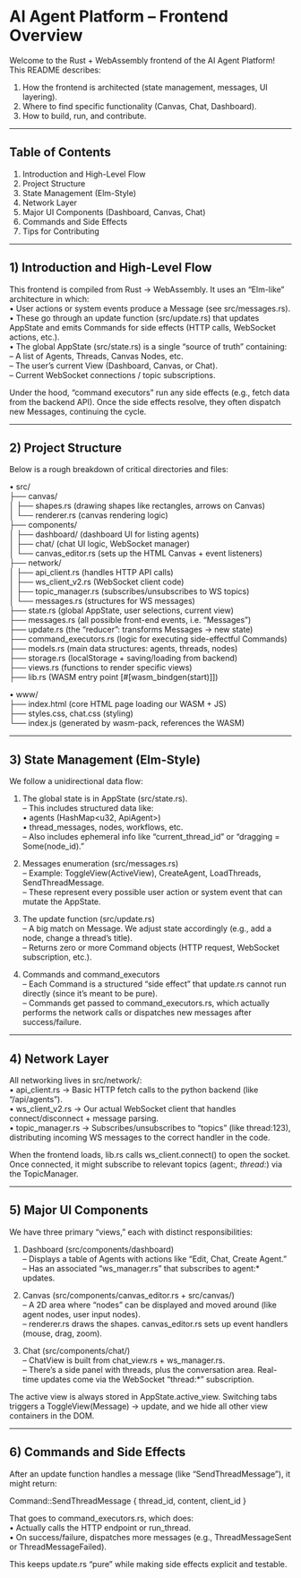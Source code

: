 # AI Agent Platform – Frontend Overview

Welcome to the Rust + WebAssembly frontend of the AI Agent Platform!  
This README describes:  
1. How the frontend is architected (state management, messages, UI layering).  
2. Where to find specific functionality (Canvas, Chat, Dashboard).  
3. How to build, run, and contribute.

--------------------------------------------------------------------------------
## Table of Contents
1. Introduction and High-Level Flow  
2. Project Structure  
3. State Management (Elm-Style)  
4. Network Layer  
5. Major UI Components (Dashboard, Canvas, Chat)  
6. Commands and Side Effects  
7. Tips for Contributing

--------------------------------------------------------------------------------
## 1) Introduction and High-Level Flow

This frontend is compiled from Rust → WebAssembly. It uses an “Elm-like” architecture in which:  
• User actions or system events produce a Message (see src/messages.rs).  
• These go through an update function (src/update.rs) that updates AppState and emits Commands for side effects (HTTP calls, WebSocket actions, etc.).  
• The global AppState (src/state.rs) is a single “source of truth” containing:  
  – A list of Agents, Threads, Canvas Nodes, etc.  
  – The user’s current View (Dashboard, Canvas, or Chat).  
  – Current WebSocket connections / topic subscriptions.  

Under the hood, “command executors” run any side effects (e.g., fetch data from the backend API). Once the side effects resolve, they often dispatch new Messages, continuing the cycle.

--------------------------------------------------------------------------------
## 2) Project Structure

Below is a rough breakdown of critical directories and files:

• src/  
  ├── canvas/  
  │    ├── shapes.rs           (drawing shapes like rectangles, arrows on Canvas)  
  │    └── renderer.rs         (canvas rendering logic)  
  ├── components/  
  │    ├── dashboard/          (dashboard UI for listing agents)  
  │    ├── chat/               (chat UI logic, WebSocket manager)  
  │    └── canvas_editor.rs    (sets up the HTML Canvas + event listeners)  
  ├── network/  
  │    ├── api_client.rs       (handles HTTP API calls)  
  │    ├── ws_client_v2.rs     (WebSocket client code)  
  │    ├── topic_manager.rs    (subscribes/unsubscribes to WS topics)  
  │    └── messages.rs         (structures for WS messages)  
  ├── state.rs                 (global AppState, user selections, current view)  
  ├── messages.rs              (all possible front-end events, i.e. “Messages”)  
  ├── update.rs                (the “reducer”: transforms Messages → new state)  
  ├── command_executors.rs     (logic for executing side-effectful Commands)  
  ├── models.rs                (main data structures: agents, threads, nodes)  
  ├── storage.rs               (localStorage + saving/loading from backend)  
  ├── views.rs                 (functions to render specific views)  
  ├── lib.rs                   (WASM entry point [#[wasm_bindgen(start)]])  

• www/  
  ├── index.html               (core HTML page loading our WASM + JS)  
  ├── styles.css, chat.css     (styling)  
  └── index.js                 (generated by wasm-pack, references the WASM)

--------------------------------------------------------------------------------
## 3) State Management (Elm-Style)

We follow a unidirectional data flow:

1. The global state is in AppState (src/state.rs).  
   – This includes structured data like:  
     • agents (HashMap<u32, ApiAgent>)  
     • thread_messages, nodes, workflows, etc.  
   – Also includes ephemeral info like “current_thread_id” or “dragging = Some(node_id).”

2. Messages enumeration (src/messages.rs)  
   – Example: ToggleView(ActiveView), CreateAgent, LoadThreads, SendThreadMessage.  
   – These represent every possible user action or system event that can mutate the AppState.

3. The update function (src/update.rs)  
   – A big match on Message. We adjust state accordingly (e.g., add a node, change a thread’s title).  
   – Returns zero or more Command objects (HTTP request, WebSocket subscription, etc.).

4. Commands and command_executors  
   – Each Command is a structured “side effect” that update.rs cannot run directly (since it’s meant to be pure).  
   – Commands get passed to command_executors.rs, which actually performs the network calls or dispatches new messages after success/failure.

--------------------------------------------------------------------------------
## 4) Network Layer

All networking lives in src/network/:  
• api_client.rs → Basic HTTP fetch calls to the python backend (like “/api/agents”).  
• ws_client_v2.rs → Our actual WebSocket client that handles connect/disconnect + message parsing.  
• topic_manager.rs → Subscribes/unsubscribes to “topics” (like thread:123), distributing incoming WS messages to the correct handler in the code.  

When the frontend loads, lib.rs calls ws_client.connect() to open the socket. Once connected, it might subscribe to relevant topics (agent:*, thread:*) via the TopicManager.  

--------------------------------------------------------------------------------
## 5) Major UI Components

We have three primary “views,” each with distinct responsibilities:

1. Dashboard (src/components/dashboard)  
   – Displays a table of Agents with actions like “Edit, Chat, Create Agent.”  
   – Has an associated “ws_manager.rs” that subscribes to agent:* updates.  

2. Canvas (src/components/canvas_editor.rs + src/canvas/)  
   – A 2D area where “nodes” can be displayed and moved around (like agent nodes, user input nodes).  
   – renderer.rs draws the shapes. canvas_editor.rs sets up event handlers (mouse, drag, zoom).  

3. Chat (src/components/chat/)  
   – ChatView is built from chat_view.rs + ws_manager.rs.  
   – There’s a side panel with threads, plus the conversation area. Real-time updates come via the WebSocket “thread:*” subscription.

The active view is always stored in AppState.active_view. Switching tabs triggers a ToggleView(Message) → update, and we hide all other view containers in the DOM.

--------------------------------------------------------------------------------
## 6) Commands and Side Effects

After an update function handles a message (like “SendThreadMessage”), it might return:

  Command::SendThreadMessage { thread_id, content, client_id }

That goes to command_executors.rs, which does:  
• Actually calls the HTTP endpoint or run_thread.  
• On success/failure, dispatches more messages (e.g., ThreadMessageSent or ThreadMessageFailed).

This keeps update.rs “pure” while making side effects explicit and testable.